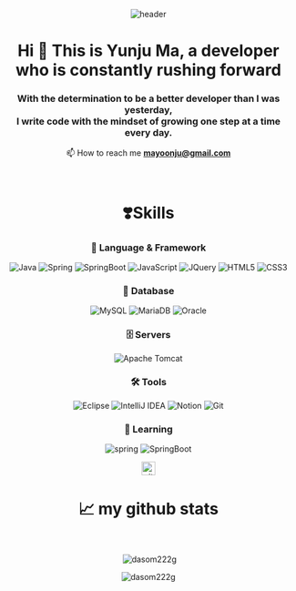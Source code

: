 <div align="center">

![header](https://capsule-render.vercel.app/api?type=waving&color=gradient&text=Welcome%20Yunju's%20Github!😎&height=200&animation=scaleIn&fontSize=40)

<h1 align="center">Hi 👋 This is Yunju Ma, a developer <br /> who is constantly rushing forward</h1>
<h3 align="center">With the determination to be a better developer than I was yesterday, <br /> I write code with the mindset of growing one step at a time every day.</h3>

📫 How to reach me **mayoonju@gmail.com**

<br />

# ❣️Skills

### 💪 Language & Framework
![Java](https://img.shields.io/badge/java-%23ED8B00.svg?style=for-the-badge&logo=openjdk&logoColor=white) ![Spring](https://img.shields.io/badge/Spring-6DB33F?style=for-the-badge&logo=Spring&logoColor=white) ![SpringBoot](https://img.shields.io/badge/spring&nbsp;boot-%236DB33F.svg?style=for-the-badge&logo=springboot&logoColor=white) ![JavaScript](https://img.shields.io/badge/Javascript-F7DF1E?style=for-the-badge&logo=Javascript&logoColor=white) ![JQuery](https://img.shields.io/badge/jQuery-0769AD?style=for-the-badge&logo=jQuery&logoColor=white) ![HTML5](https://img.shields.io/badge/HTML5-E34F26?style=for-the-badge&logo=html5&logoColor=white) ![CSS3](https://img.shields.io/badge/CSS3-1572B6?style=for-the-badge&logo=CSS3&logoColor=white)

### 💾 Database
![MySQL](https://img.shields.io/badge/mysql-4479A1.svg?style=for-the-badge&logo=mysql&logoColor=white) ![MariaDB](https://img.shields.io/badge/MariaDB-003545?style=for-the-badge&logo=mariadb&logoColor=white) ![Oracle](https://img.shields.io/badge/Oracle-F80000?style=for-the-badge&logo=Oracle&logoColor=white)

### 🗄️ Servers
![Apache Tomcat](https://img.shields.io/badge/apache%20tomcat-%23F8DC75.svg?style=for-the-badge&logo=apache-tomcat&logoColor=black)

### 🛠️ Tools
![Eclipse](https://img.shields.io/badge/Eclipse-FE7A16.svg?style=for-the-badge&logo=Eclipse&logoColor=white) ![IntelliJ IDEA](https://img.shields.io/badge/IntelliJIDEA-000000.svg?style=for-the-badge&logo=intellij-idea&logoColor=white) ![Notion](https://img.shields.io/badge/Notion-%23000000.svg?style=for-the-badge&logo=notion&logoColor=white) ![Git](https://img.shields.io/badge/git-%23F05033.svg?style=for-the-badge&logo=git&logoColor=white)

### 🌱 Learning
![spring](https://img.shields.io/badge/Spring-6DB33F?style=for-the-badge&logo=spring&logoColor=white) ![SpringBoot](https://img.shields.io/badge/spring&nbsp;boot-%236DB33F.svg?style=for-the-badge&logo=springboot&logoColor=white)


<div>
  <img src="https://img.shields.io/github/followers/yunju-m?style=social" alt="github followers" height="24" />
</div>

# 📈 my github stats
<br />

<p  align="center">&nbsp;<img align="center" src="https://github-readme-stats.vercel.app/api?username=yunju-m&show_icons=true&theme=gotham&locale=en" alt="dasom222g" /></p>

<p  align="center"><img align="center" src="https://github-readme-streak-stats.herokuapp.com/?user=yunju-m&theme=gotham" alt="dasom222g" /></p>

</div>
